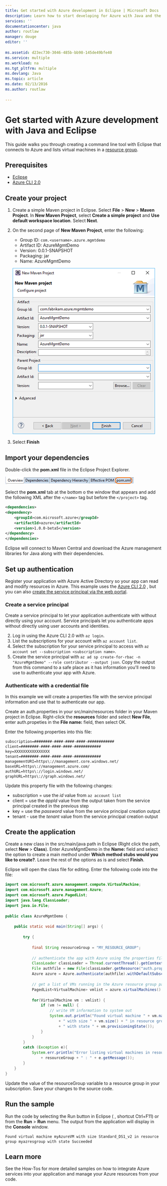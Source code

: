 ```yaml
---
title: Get started with Azure development in Eclipse | Microsoft Docs
description: Learn how to start developing for Azure with Java and the Eclipse IDE.
services: ''
documentationcenter: java
author: routlaw
manager: douge
editor: ''

ms.assetid: d23ec730-3046-485b-bb98-145de49bfe40
ms.service: multiple
ms.workload: na
ms.tgt_pltfrm: multiple
ms.devlang: Java
ms.topic: article
ms.date: 02/13/2016
ms.author: routlaw

---
```

# Get started with Azure development with Java and Eclipse

This guide walks you through creating a command line tool with Eclipse that connects to Azure and lists virtual machines in a [resource group](https://docs.microsoft.com/en-us/azure/azure-resource-manager/resource-group-overview).

## Prerequisites

- [Eclipse](https://eclipse.org/downloads)
- [Azure CLI 2.0](https://docs.microsoft.com/en-us/cli/azure/install-az-cli2)

## Create your project

1. Create a simple Maven project in Eclipse. Select **File** > **New** > **Maven Project**. In **New Maven Project**, select **Create a simple project** and **Use default workspace location**. Select **Next**.
2. On the second page of **New Maven Project**, enter the following:

   - Group ID: `com.<username>.azure.mgmtdemo`  
   - Artifact ID: AzureMgmtDemo  
   - Version: 0.0.1-SNAPSHOT  
   - Packaging: jar  
   - Name: AzureMgmtDemo  

   ![Complete the configure project step in the New Maven project dialog](_img/create_maven_project.png)

3. Select **Finish**

## Import your dependencies

Double-click the **pom.xml** file in the Eclipse Project Explorer.   

![Select the pom.xml tab in Eclipse after double-clicking the pom.xml file in Project Explorer](_img/pom_xml_tab.png)

Select the **pom.xml** tab at the bottom o the window that appears and add the following XML after the `</name>` tag but before the `</project>` tag.

```XML
<dependencies>
<dependency>
    <groupId>com.microsoft.azure</groupId>
    <artifactId>azure</artifactId>
    <version>1.0.0-beta5</version>
</dependency>
</dependencies>
```

Eclipse will connect to Maven Central and download the Azure management libraries for Java along with their dependencies.

## Set up authentication

Register your application with Azure Active Directory so your app can read and modify resources in Azure. This example uses the [Azure CLI 2.0](https://docs.microsoft.com/en-us/cli/azure/install-az-cli2) , but you
can also [create the service principal via the web portal](https://docs.microsoft.com/en-us/azure/azure-resource-manager/resource-group-create-service-principal-portal).

### Create a service principal

Create a service principal to let your application authenticate with without directly using your account. Service principals let you authenticate apps without directly using 
 user accounts and identities. 

2. Log in using the Azure CLI 2.0 with `az login`. 
3. List the subscriptions for your account with `az account list`.
4. Select the subscription for your service principal to access with `az account set --subscription <subscription name>`. 
5. Create the service principal with `az ad sp create-for-rbac -n "AzureMgmtDemo" --role contributor --output json`. Copy the output from this command to a safe place as it has information you'll
need to use to authenticate your app with Azure.

### Authenticate with a credential file

In this example we will create a properties file with the service principal information and use that to authenticate our app.

Create an auth.properties in your src/main/resources folder in your Maven project in Eclipse. 
Right-click the **resources** folder and select **New File**, enter auth.propeties in the **File name:** field, then select OK.

Enter the following properties into this file:

```
subscription=########-####-####-####-############
client=########-####-####-####-############
key=XXXXXXXXXXXXXXXX
tenant=########-####-####-####-############
managementURI=https\://management.core.windows.net/
baseURL=https\://management.azure.com/
authURL=https\://login.windows.net/
graphURL=https\://graph.windows.net/
```

Update this property file with the following changes:

- subscription = use the *id* value from `az account list`
- client = use the *appId* value from the output taken from the service principal created in the previous step
- key = use the *password* value from the service principal creation output
- tenant - use the *tenant* value from the service principal creation output

## Create the application

Create a new class in the src/main/java path in Eclipse (Right click the path, select **New** > **Class**). Enter AzureMgmtDemo in the **Name:** field and select the option to create
a main method under **Which method stubs would you like to create?**. Leave the rest of the options as is and select **Finish**. 

Eclipse will open the class file for editing. Enter the following code into the file:

```java
import com.microsoft.azure.management.compute.VirtualMachine;
import com.microsoft.azure.management.Azure;
import com.microsoft.azure.PagedList;
import java.lang.ClassLoader;
import java.io.File;

public class AzureMgmtDemo {

	public static void main(String[] args) {
		
		try {
			
			final String resourceGroup = "MY_RESOURCE_GROUP";
			
            // authenticate the app with Azure using the properties file created earlier
            ClassLoader classLoader = Thread.currentThread().getContextClassLoader();
            File authfile = new File(classLoader.getResource("auth.properties").getFile());
			Azure azure = Azure.authenticate(authfile).withDefaultSubscription();
			
            // get a list of VMs running in the Azure resource group passed on the command line
			PagedList<VirtualMachine> vmlist = azure.virtualMachines().listByGroup(resourceGroup);
			
			for(VirtualMachine vm : vmlist) {
				if (vm != null) {
					// write VM information to system out
					System.out.println("Found virtual machine " + vm.name() 
				        + " with size " + vm.size() + " in resource group " + resourceGroup 
						+ " with state " + vm.provisioningState());
				}
			}
		}			
		catch (Exception e){
			System.err.println("Error listing virtual machines in resource group " 
			    + resourceGroup + " : " + e.getMessage());
		}
	}
}
```

Update the value of the resourceGroup variable to a resource group in your subscription. Save your changes to the source code.

## Run the sample 

Run the code by selecting the Run button in Eclipse (  , shortcut Ctrl+F11) or from the **Run** > **Run** menu. The output from the application will display in the **Console** window.

```
Found virtual machine myAzureVM with size Standard_DS1_v2 in resource group myazresgroup with state Succeeded
```

## Learn more

See the How-Tos for more detailed samples on how to integrate Azure services into your application and manage your Azure resources from your code.
